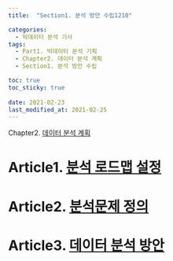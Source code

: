 ```yaml
---
title:  "Section1. 분석 방안 수립1210"

categories: 
  - 빅데이터 분석 기사
tags: 
  - Part1. 빅데이터 분석 기획
  - Chapter2. 데이터 분석 계획
  - Section1. 분석 방안 수립

toc: true
toc_sticky: true
 
date: 2021-02-23
last_modified_at: 2021-02-25
---
```


Chapter2. [데이터 분석 계획]()

# Article1. [분석 로드맵 설정]()

# Article2. [분석문제 정의]()

# Article3. [데이터 분석 방안]()

